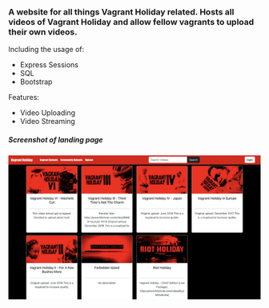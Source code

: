 ### A website for all things Vagrant Holiday related. Hosts all videos of Vagrant Holiday and allow fellow vagrants to upload their own videos.
Including the usage of:
- Express Sessions
- SQL
- Bootstrap

Features:
- Video Uploading
- Video Streaming

##### Screenshot of landing page
![screenshot of landing page](https://github.com/Lycrat/youtube-project/blob/main/screenshots/Screenshot%202024-09-02%20at%2018.26.46.png)
